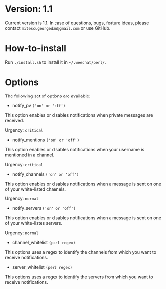 # Version: 1.1

Current version is 1.1. In case of questions, bugs,
feature ideas, please contact `mitescugeorgedan@gmail.com`
or use GitHub.

# How-to-install

Run `./install.sh` to install it in `~/.weechat/perl/`.

# Options

The following set of options are available:

* notify_pv `('on' or 'off')`

This option enables or disables notifications when
private messages are received.

Urgency: `critical`

* notify_mentions `('on' or 'off')`

This option enables or disables notifications when
your username is mentioned in a channel.

Urgency: `critical`

* notify_channels `('on' or 'off')`

This option enables or disables notifications when
a message is sent on one of your white-listed channels.

Urgency: `normal`

* notify_servers `('on' or 'off')`

This option enables or disables notifications when
a message is sent on one of your white-listes servers.

Urgency: `normal`

* channel_whitelist `(perl regex)`

This options uses a regex to identify the channels
from which you want to receive notifications.
* server_whitelist `(perl regex)`

This options uses a regex to identify the servers
from which you want to receive notifications.
